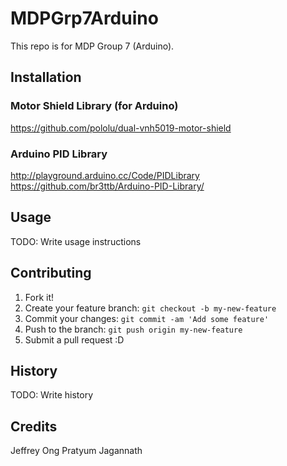# MDPGrp7Arduino
This repo is for MDP Group 7 (Arduino). 

## Installation

### Motor Shield Library (for Arduino)
https://github.com/pololu/dual-vnh5019-motor-shield

### Arduino PID Library
http://playground.arduino.cc/Code/PIDLibrary
https://github.com/br3ttb/Arduino-PID-Library/


## Usage
TODO: Write usage instructions

## Contributing
1. Fork it!
2. Create your feature branch: `git checkout -b my-new-feature`
3. Commit your changes: `git commit -am 'Add some feature'`
4. Push to the branch: `git push origin my-new-feature`
5. Submit a pull request :D


## History
TODO: Write history


## Credits
Jeffrey Ong
Pratyum Jagannath
